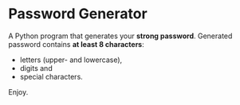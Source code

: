 # Password Generator

A Python program that generates your **strong password**.
Generated password contains **at least 8 characters**:
- letters (upper- and lowercase),
- digits and 
- special characters.

Enjoy.
